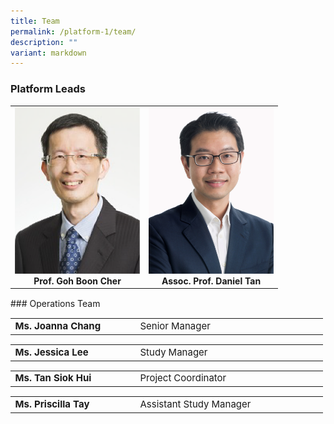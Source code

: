 ```yaml
---
title: Team
permalink: /platform-1/team/
description: ""
variant: markdown
---
```

### Platform Leads
<table>
	<tbody>
		<tr>
			<td width="50%">
				<a href="/leaders/prof-goh-boon-cher/">
					<img style="width:200px" src="/images/Leaders/prof-goh-boon-cher.png">
				</a>
				<div align="center"><b>Prof. Goh Boon Cher</b></div>
			</td>
			<td width="50%">
				<a href="/leaders/assoc-prof-daniel-tan/">
					<img style="width:200px" src="/images/Leaders/daniel-tan-shao-weng.png">
				</a>
				<div align="center"><b>Assoc. Prof. Daniel Tan</b></div>
			</td>
		</tr>
	</tbody>
</table>
<div style="height: 1px;"></div>
### Operations Team
<div align="center"><table cellspacing="0" border="0" style="font-size: 15px;">
	<colgroup>
	<col style="width: 200px;">
  <col style="width: 300px;">
	</colgroup>
	<tbody>
		<tr align="left">
			<td><b>Ms. Joanna Chang</b></td>
			<td>Senior Manager</td>
		</tr>
	</tbody>
</table></div>
<div align="center"><table cellspacing="0" border="0" style="font-size: 15px;">
	<colgroup>
	<col style="width: 200px;">
  <col style="width: 300px;">
	</colgroup>
	<tbody>
		<tr align="left">
			<td><b>Ms. Jessica Lee</b></td>
			<td>Study Manager</td>
		</tr>
	</tbody>
</table></div>
<div align="center"><table cellspacing="0" border="0" style="font-size: 15px;">
	<colgroup>
	<col style="width: 200px;">
  <col style="width: 300px;">
	</colgroup>
	<tbody>
		<tr align="left">
			<td><b>Ms. Tan Siok Hui</b></td>
			<td>Project Coordinator</td>
		</tr>
	</tbody>
</table></div>
<div align="center"><table cellspacing="0" border="0" style="font-size: 15px;">
	<colgroup>
	<col style="width: 200px;">
  <col style="width: 300px;">
	</colgroup>
	<tbody>
		<tr align="left">
			<td><b>Ms. Priscilla Tay</b></td>
			<td>Assistant Study Manager</td>
		</tr>
	</tbody>
</table></div>